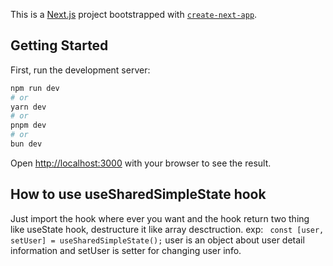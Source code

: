 This is a [Next.js](https://nextjs.org/) project bootstrapped with [`create-next-app`](https://github.com/vercel/next.js/tree/canary/packages/create-next-app).

## Getting Started

First, run the development server:

```bash
npm run dev
# or
yarn dev
# or
pnpm dev
# or
bun dev
```

Open [http://localhost:3000](http://localhost:3000) with your browser to see the result.

## How to use useSharedSimpleState hook

Just import the hook where ever you want and the hook return two thing like useState hook,
destructure it like array desctruction.
exp:
` const [user, setUser] = useSharedSimpleState();`
user is an object about user detail information and setUser is setter for changing user info.
